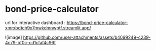# bond-price-calculator

url for interactive dashboard : https://bond-price-calculator-xmrxbdtch9x7mwkdmnwptf.streamlit.app/

![image]  https://github.com/user-attachments/assets/b4099249-c239-4c79-bf0c-cd1cfaf4c96f

